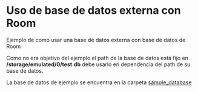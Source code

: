# Uso de base de datos externa con Room
Ejemplo de como usar una base de datos externa con base de datos de Room

Como no era objetivo del ejemplo el path de la base de datos está fijo en <b>/storage/emulated/0/test.db</b> debe usarlo en dependencia del path de su base de datos.

La base de datos de ejemplo se encuentra en la carpeta <a href="https://github.com/CubanJaco/externalRoomDatabase/tree/master/sample_database">sample_database</a>
